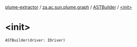 [plume-extractor](../../index.md) / [za.ac.sun.plume.graph](../index.md) / [ASTBuilder](index.md) / [&lt;init&gt;](./-init-.md)

# &lt;init&gt;

`ASTBuilder(driver: IDriver)`